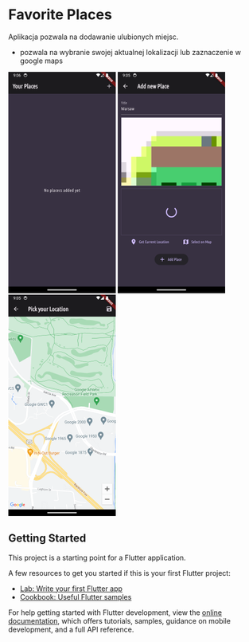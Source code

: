 # Favorite Places

Aplikacja pozwala na dodawanie ulubionych miejsc.
  - pozwala na wybranie swojej aktualnej lokalizacji lub zaznaczenie w google maps

![Screen_1](https://github.com/dejwid03/favorite_places_app/blob/main/screenshots/Screenshot_1715029587.png)
![Screen_2](https://github.com/dejwid03/favorite_places_app/blob/main/screenshots/Screenshot_1715029556.png)
![Screen_3](https://github.com/dejwid03/favorite_places_app/blob/main/screenshots/Screenshot_1715029528.png)

## Getting Started

This project is a starting point for a Flutter application.

A few resources to get you started if this is your first Flutter project:

- [Lab: Write your first Flutter app](https://docs.flutter.dev/get-started/codelab)
- [Cookbook: Useful Flutter samples](https://docs.flutter.dev/cookbook)

For help getting started with Flutter development, view the
[online documentation](https://docs.flutter.dev/), which offers tutorials,
samples, guidance on mobile development, and a full API reference.
